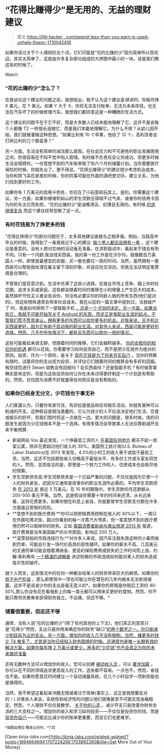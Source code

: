 # “花得比赚得少”是无用的、无益的理财建议

> 原文:[https://life hacker . com/spend-less-than-you-earn-is-used-unhelp-financ-1710042416](https://lifehacker.com/spend-less-than-you-earn-is-useless-unhelpful-financ-1710042416)

如果你读过关于个人理财的五个词，它们可能是“花的比赚的少”因为简单所以受欢迎。其实太简单了。这是由许多复杂部分组成的大拼图中最小的一块。该是我们教这些的时候了。

Watch

### **“花的比赚的少”怎么了？**

在我谈论这个建议的问题之前，我想指出，我不认为这个建议是*错误的*。你每月挣 X 美元，花 Y 美元。如果 Y 大于 X，你将无法支付账单，无法为未来存钱，也无法在汽车坏了的时候修理汽车。我想我们都同意这是一种糟糕的生活方式。

这个建议的问题不在于它不好，而是大多数人已经本能地理解了它。这并不是说每个人都像 T2 一样擅长追随它，而是我们本能地理解它。为什么不呢？从幼儿园开始，我们就被灌输这种思想。“如果比利有 10 个苹果，他给了 12 个，高利贷者会打碎比利的几个膝盖骨？”

另一方面，生活没有简单的减法那么直观。在社会压力和不可避免的职业发展困境之间，你很容易在不知不觉中陷入困境。有时候不负责任会让你成功，但更多时候生活会阻碍你。一份意想不到的汽车账单毁了你六个月的储蓄计划。当你需要医疗保险的时候，你就失业了。更不用说，“花得比赚得少”的建议很少考虑机会成本。当你和网飞呆在家里的时候，你的同事可能在外面的酒吧里交际，建立关系，为他们找到更好的工作。

如果你有 1 万美元的信用卡债务，你花在了小玩意和玩具上，是的。你需要这个建议。另一方面，如果你被堆积如山的学生贷款压得喘不过气来，或者你的信用卡因为你的车太烂而失控，“花的比赚的少”是油嘴滑舌、刻薄且无用的。有时候 [的选择很复杂](https://lifehacker.com/the-financial-advice-im-glad-i-ignored-when-i-was-brok-1492198947) 而这个建议经常忽略了这一点。

### **有时花钱是为了挣更多的钱**

“花得比挣得少”的部分问题在于，太多其他建议直接与之相矛盾。例如，当我高中毕业的时候，我得到了一条我铭记于心的建议: [每个男人都应该拥有一套](http://www.artofmanliness.com/2010/05/13/how-to-build-your-wardrobe-2/) 。这个建议是善意的。没有人想对花哨的活动毫无准备，在求职面试中，看起来不错会有所不同。只有一个问题:我没钱买西装。我的第一份工作是在沃尔玛，就像数百万美国人一样。即使是最便宜的衣服，买一套也要花一周的时间。当然，虽然拥有一套西装可以帮助我给潜在雇主留下深刻印象，并适应社交活动，但我无法证明这笔费用是合理的。

不管我们是否意识到，生活中充满了这些小选择。在就业市场上竞争，跟上你的社交圈，追求关系或家庭，这些都会随着时间的推移在小的增量上产生巨大的成本。虽然铁杆节俭主义者会告诉你，你没有必要买你的同龄人做的所有东西(他们是对的)，但这些牺牲通常会带来社会成本。我在以前的一篇文章中提到过，当我破产了 时，我是如何赊购了一部智能手机 [，这是一个*可怕的*决定。另一方面，如果没有它，我就不可能开始写关于 Android 的东西，而这正是我职业生涯的起点。不管我们愿不愿意承认，拥有更多的东西可以给你更多的机会。对我来说，买手机比买西装更好，因为它有助于启动我的职业生涯。对其他人来说，西装可能是更好的选择。然而，几乎在所有情况下，都有买东西可以帮你一把的情况。](http://lifehacker.com/the-financial-advice-im-glad-i-ignored-when-i-was-brok-1492198947)

这些可能看起来很无聊，但随着时间的推移，它们会越积越多。 [你的衣柜](https://lifehacker.com/how-can-i-learn-to-dress-better-1215111190)[你的档位](http://lifehacker.com/tag/stuff-we-like#_ga=1.131103690.431406394.1415821409)[你的机遇](http://lifehacker.com/how-to-skip-the-sleaze-and-build-a-real-professional-ne-510256651#_ga=1.131103690.431406394.1415821409) 都可以花钱。你需要学习如何投资自己，而不是把少花钱作为绝对的原则。投资，作为一个原则，是关于 [现在花钱是为了将来充实自己](http://twocents.lifehacker.com/the-many-different-types-of-investments-and-how-they-w-1683582510) 。当你的预算有限时，试着将你的支出视为投资，并评估它们随着时间的推移会有多好的回报。掏空钱包进行 Steam 销售会有回报吗？会买西装吗？还是智能手机？有时候答案确实是肯定的，但是为这些投资如何让你在未来过得更好制定一个计划是有帮助的。然而，仅仅因为消费不好就羞辱任何购买是没有帮助的。

### 如果你已经身无分文，少花钱也于事无补

人们普遍认为，只要你有家可住，有非拉面食品和任何娱乐活动，你就有某种可以削减的开支。这种假设是相当愚蠢的，它认为钱少的人不应该决定他们生活、饮食或娱乐的好坏，但我们暂时将这一点放在一边。更大的问题是，很多时候，钱的问题发生是因为少花钱根本不是一个选择。有很多情况会导致某人无法仅靠削减开支来平衡预算:

*   新闻网站 Vox 最近发现，一个挣最低工资的人 [在美国任何地方](http://www.vox.com/2015/5/28/8679889/minimum-wage-housing-map) 都买不起一居室公寓，除非花费超过他们收入的 30%。美国劳工统计局(U.S. Bureau of Labor Statistics)在 2013 年发现，4.3%的小时工的收入等于或低于最低工资。当然，这还不包括那些收入仅略高于最低水平、有多份工作或与室友同住的人。然而，显而易见的是，即使是一个努力工作的人，住房成本也会耗尽他的预算。
*   学生贷款债务高:学生贷款债务是一个日益严重的问题，不仅仅是因为它使一个人的财务紧张，还因为它通常是改善你的职业生涯所必需的。平均学生贷款债务 [在 2013 年](http://www.usnews.com/news/articles/2014/11/13/average-student-loan-debt-hits-30-000) 接近 3 万美元。在 10 年的期限内，学生贷款的月还款额从 200-500 美元不等。当然，这是假设你需要十年的时间来还清，从长远来看，这将花费更多。如果你想在利息上省钱，你就要冒学生贷款支付额在许多方面接近房租的风险。
*   **意想不到的医疗费用:**你可以把房租费用控制在收入的 30%以下，一周只在外面吃两次饭，跳过你看到的每一次蒸汽大甩卖，但一笔意想不到的医疗费用仍然可以毁掉你的财务。正如 [美国消费者新闻与商业频道 2013 年](http://www.cnbc.com/id/100840148) 报道，医疗费用是当年美国破产的头号原因，影响近 200 万人。
*   **滚雪球般的市政违规行为:**对许多人来说，因汽车注册失效这样的小事而收到罚单，可能会引发一场代价高昂的恶性循环。如果你的薪水不高，几百美元的交通罚单可能会随着滞纳金、更高的保险费用或损失的工作时间而上涨。约翰·奥利弗有 [一个精湛的讲解者](https://youtu.be/0UjpmT5noto) 讲述轻微的市政违规如何能对某人的财务造成毁灭性的破坏。

就个人而言，这些情况中的任何一种都会给某人的财务带来巨大的麻烦。如果你的 [低于中产阶级](https://twocents.lifehacker.com/the-salary-required-to-be-middle-class-in-every-state-1695393156) ，那么即使其中一项也可能让你在潜在的几年内根本无法有效储蓄。这并不是说减少你的支出是毫无意义的*。如果你的房租是你税后工资的 40-50%,那么你没有花在看电影上的每一美元都可以用来买更好的食物。然而，你不能只靠剪优惠券来获得财务独立。不会痛，但还不够。*

### 储蓄很重要，但这还不够

通常，当有人说“花的比赚的少”(除了任何其他的上下文)，他们真正的意思只是“花得少”然而，支出只是你用来确定你的财务“缺口”[的两个数字之一。你只能减少到目前为止的支出。另一方面，增加你的收入几乎没有限制。当然，赚更多的钱比 T4 难多了，尤其是当你已经陷入财务困境的时候。这通常也是唯一长期有效的解决方案。如果你每年挣 2 万美元或更少，再多的“少花钱”也不会真正为你的未来做好准备](https://www.rainn.org/statistics)

还有无数种方法可以增加你的收入。您可以创建 [被动收入流](http://lifehacker.com/why-passive-income-is-worth-more-than-active-income-1698928192) 。可以 [要求加薪](http://lifehacker.com/the-right-way-to-ask-for-a-raise-and-get-what-you-deser-1577005970) 。你可以在不同的领域追求更高收入的工作。这些都不容易。一点也不。然而，省钱也不是。如果你愿意花时间建立一个自动储蓄系统，花几个小时自学一项新技能也是值得的。

当然，我不希望这看起来冷酷无情或者过于简单(事实上，这正是我想要反对的！).对某些人来说，系统性和经济性的问题让他们很难甚至不可能实现金融稳定。然而，个人理财不仅仅是数学。 [关于你的心态](http://twocents.lifehacker.com/financial-success-is-more-than-math-its-about-mindset-1694664694) 。减少开支只是改善你财务生活的三大支柱之一。增加你的收入和学习如何投资——不仅仅是投资你的钱，而是 [投资你自己](http://lifehacker.com/the-first-financial-investment-you-should-make-is-in-yo-1564621483)——可能远比减少你的账单更重要，而且它们也更难学。

<small>*插图由塔拉·雅各比创作。*T3】</small>

[Open *kinja-labs.com*](http://kinja-labs.com/related-widget/?posts=1694664694,1707224266,1703892260&title=Get More Out of Your Money)